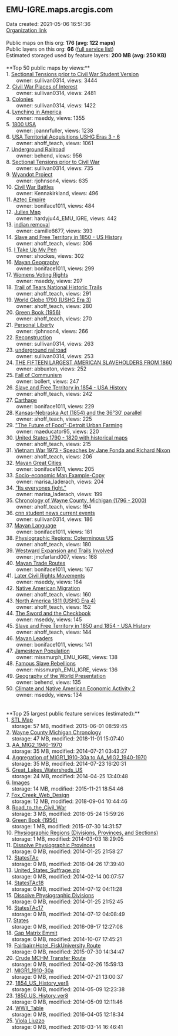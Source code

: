 <h2>EMU-IGRE.maps.arcgis.com</h2> Data created: 2021-05-06 16:51:36 <br /><a target='new' href='https://EMU-IGRE.maps.arcgis.com'>Organization link</a><br /><br />Public maps on this org: <b>176 (avg: 122 maps)</b><br />Public layers on this org: <b>66 </b>(<a target='new' href='https://services.arcgis.com/6Js2j2vlKnHbGkut/ArcGIS/rest/services'>full service list</a>)<br />Estimated storaged used by feature layers: <b>200 MB (avg: 250 KB)</b><br /><br />**Top 50 public maps by views:**<br />  1. <a target='new' href='https://www.arcgis.com/home/item.html?id=37bb3e4ace114a9f9c3f1ab56849e3fb'>Sectional Tensions prior to Civil War Student Version</a> <br />  &nbsp;&nbsp;&nbsp;&nbsp; &nbsp;&nbsp;owner: sullivan0314, views: 3444<br />  2. <a target='new' href='https://www.arcgis.com/home/item.html?id=23b34f28befb4b4aa3853671b7c12bc1'>Civil War Places of Interest</a> <br />  &nbsp;&nbsp;&nbsp;&nbsp; &nbsp;&nbsp;owner: sullivan0314, views: 2481<br />  3. <a target='new' href='https://www.arcgis.com/home/item.html?id=13c8de701efc42b28c6d0265c28b8064'>Colonies</a> <br />  &nbsp;&nbsp;&nbsp;&nbsp; &nbsp;&nbsp;owner: sullivan0314, views: 1422<br />  4. <a target='new' href='https://www.arcgis.com/home/item.html?id=12725b8a46484169b02bbe9aae1f207f'>Lynching in America</a> <br />  &nbsp;&nbsp;&nbsp;&nbsp; &nbsp;&nbsp;owner: mseddy, views: 1355<br />  5. <a target='new' href='https://www.arcgis.com/home/item.html?id=5955e126ae76448aa419698a1d1e8a40'>1800 USA</a> <br />  &nbsp;&nbsp;&nbsp;&nbsp; &nbsp;&nbsp;owner: joannrfuller, views: 1238<br />  6. <a target='new' href='https://www.arcgis.com/home/item.html?id=4295867c72094e7da21a5c1fd85d9100'>USA Territorial Acquisitions USHG Eras 3 - 6</a> <br />  &nbsp;&nbsp;&nbsp;&nbsp; &nbsp;&nbsp;owner: ahoff_teach, views: 1061<br />  7. <a target='new' href='https://www.arcgis.com/home/item.html?id=51512dc7e33047cebf9cd2f649a638bd'>Underground Railroad</a> <br />  &nbsp;&nbsp;&nbsp;&nbsp; &nbsp;&nbsp;owner: behend, views: 956<br />  8. <a target='new' href='https://www.arcgis.com/home/item.html?id=078a54810c4c424fb5a937f2debcd2e7'>Sectional Tensions prior to Civil War</a> <br />  &nbsp;&nbsp;&nbsp;&nbsp; &nbsp;&nbsp;owner: sullivan0314, views: 735<br />  9. <a target='new' href='https://www.arcgis.com/home/item.html?id=3de3bf9b570b422fbd83e29b25ad8d73'>Wyandot Project</a> <br />  &nbsp;&nbsp;&nbsp;&nbsp; &nbsp;&nbsp;owner: rjohnson4, views: 635<br />  10. <a target='new' href='https://www.arcgis.com/home/item.html?id=6a2a57eb16b24701896c6f0346048539'>Civil War Battles</a> <br />  &nbsp;&nbsp;&nbsp;&nbsp; &nbsp;&nbsp;owner: Kennakirkland, views: 496<br />  11. <a target='new' href='https://www.arcgis.com/home/item.html?id=5bfd68c5a4874daab3cddea682a0fd88'>Aztec Empire</a> <br />  &nbsp;&nbsp;&nbsp;&nbsp; &nbsp;&nbsp;owner: boniface1011, views: 484<br />  12. <a target='new' href='https://www.arcgis.com/home/item.html?id=73bd3890439346538736ca3bbd16ff8f'>Julies Map</a> <br />  &nbsp;&nbsp;&nbsp;&nbsp; &nbsp;&nbsp;owner: hardyju44_EMU_IGRE, views: 442<br />  13. <a target='new' href='https://www.arcgis.com/home/item.html?id=45d0618a497b4698b4dc6c6a8243fecb'>indian removal</a> <br />  &nbsp;&nbsp;&nbsp;&nbsp; &nbsp;&nbsp;owner: camille6677, views: 393<br />  14. <a target='new' href='https://www.arcgis.com/home/item.html?id=7af128207ca640a682da2fe767410241'>Slave and Free Territory in 1850  - US History</a> <br />  &nbsp;&nbsp;&nbsp;&nbsp; &nbsp;&nbsp;owner: ahoff_teach, views: 306<br />  15. <a target='new' href='https://www.arcgis.com/home/item.html?id=1d058fbb7fe2483dbf52cfe66ebdb609'>I Take Up My Pen</a> <br />  &nbsp;&nbsp;&nbsp;&nbsp; &nbsp;&nbsp;owner: shockes, views: 302<br />  16. <a target='new' href='https://www.arcgis.com/home/item.html?id=879a73860f444fef92960650c8055ea0'>Mayan Geography</a> <br />  &nbsp;&nbsp;&nbsp;&nbsp; &nbsp;&nbsp;owner: boniface1011, views: 299<br />  17. <a target='new' href='https://www.arcgis.com/home/item.html?id=dcae96c320474063adc4ef9b12dc3539'>Womens Voting Rights</a> <br />  &nbsp;&nbsp;&nbsp;&nbsp; &nbsp;&nbsp;owner: mseddy, views: 297<br />  18. <a target='new' href='https://www.arcgis.com/home/item.html?id=cfad452ebaeb4891986df5ff07de60e9'>Trail of Tears National Historic Trails</a> <br />  &nbsp;&nbsp;&nbsp;&nbsp; &nbsp;&nbsp;owner: ahoff_teach, views: 291<br />  19. <a target='new' href='https://www.arcgis.com/home/item.html?id=18c3539021264d9fa81e84ed3eaf5f9e'>World Globe 1790 (USHG Era 3)</a> <br />  &nbsp;&nbsp;&nbsp;&nbsp; &nbsp;&nbsp;owner: ahoff_teach, views: 280<br />  20. <a target='new' href='https://www.arcgis.com/home/item.html?id=4cb446d5cf154b3794d56ec2644f689b'>Green Book (1956)</a> <br />  &nbsp;&nbsp;&nbsp;&nbsp; &nbsp;&nbsp;owner: ahoff_teach, views: 270<br />  21. <a target='new' href='https://www.arcgis.com/home/item.html?id=ca5ae50427b6457e8ba44c5a29ed59db'>Personal Liberty</a> <br />  &nbsp;&nbsp;&nbsp;&nbsp; &nbsp;&nbsp;owner: rjohnson4, views: 266<br />  22. <a target='new' href='https://www.arcgis.com/home/item.html?id=d2d75d08db4c426da4bec22cfe4bf45c'>Reconstruction</a> <br />  &nbsp;&nbsp;&nbsp;&nbsp; &nbsp;&nbsp;owner: sullivan0314, views: 263<br />  23. <a target='new' href='https://www.arcgis.com/home/item.html?id=bd6e15308c044c0b8f83275f3837cbe7'>underground railroad</a> <br />  &nbsp;&nbsp;&nbsp;&nbsp; &nbsp;&nbsp;owner: sullivan0314, views: 253<br />  24. <a target='new' href='https://www.arcgis.com/home/item.html?id=d7dacc65fcb3424e91de9fcf9d7e82d9'>THE FIFTEEN LARGEST AMERICAN SLAVEHOLDERS FROM 1860</a> <br />  &nbsp;&nbsp;&nbsp;&nbsp; &nbsp;&nbsp;owner: abbuxton, views: 252<br />  25. <a target='new' href='https://www.arcgis.com/home/item.html?id=7dada074de4d43e28e2e6af8e5e8fcdb'>Fall of Communism</a> <br />  &nbsp;&nbsp;&nbsp;&nbsp; &nbsp;&nbsp;owner: bollert, views: 247<br />  26. <a target='new' href='https://www.arcgis.com/home/item.html?id=b7d21acfd05f43fdb181329a15a52fc5'>Slave and Free Territory in 1854  - USA History</a> <br />  &nbsp;&nbsp;&nbsp;&nbsp; &nbsp;&nbsp;owner: ahoff_teach, views: 242<br />  27. <a target='new' href='https://www.arcgis.com/home/item.html?id=0fa8e8bc433d4c85a494b284e0938ee8'>Carthage</a> <br />  &nbsp;&nbsp;&nbsp;&nbsp; &nbsp;&nbsp;owner: boniface1011, views: 229<br />  28. <a target='new' href='https://www.arcgis.com/home/item.html?id=0525faa92b8c4ca4b7512f1c412cc923'>Kansas-Nebraska Act (1854) and the 36°30′ parallel</a> <br />  &nbsp;&nbsp;&nbsp;&nbsp; &nbsp;&nbsp;owner: ahoff_teach, views: 225<br />  29. <a target='new' href='https://www.arcgis.com/home/item.html?id=e6b5f9048a2e4fc397a4ea05a79ce0ba'>"The Future of Food"-Detroit Urban Farming</a> <br />  &nbsp;&nbsp;&nbsp;&nbsp; &nbsp;&nbsp;owner: maeducator95, views: 220<br />  30. <a target='new' href='https://www.arcgis.com/home/item.html?id=0e7050905c8c4765bf8c6f7a4ab98996'>United States 1790 - 1820 with historical maps</a> <br />  &nbsp;&nbsp;&nbsp;&nbsp; &nbsp;&nbsp;owner: ahoff_teach, views: 215<br />  31. <a target='new' href='https://www.arcgis.com/home/item.html?id=627eb22b874442d4891ddc7579eabc72'>Vietnam War 1973 -  Speaches by Jane Fonda and Richard Nixon</a> <br />  &nbsp;&nbsp;&nbsp;&nbsp; &nbsp;&nbsp;owner: ahoff_teach, views: 206<br />  32. <a target='new' href='https://www.arcgis.com/home/item.html?id=fa9166a2157b4a1891e6561a282f26e2'>Mayan Great Cities</a> <br />  &nbsp;&nbsp;&nbsp;&nbsp; &nbsp;&nbsp;owner: boniface1011, views: 205<br />  33. <a target='new' href='https://www.arcgis.com/home/item.html?id=962b6ae56c9f409bbfa4364c387772b4'>Socio-economic Map Example-Copy</a> <br />  &nbsp;&nbsp;&nbsp;&nbsp; &nbsp;&nbsp;owner: marisa_laderach, views: 204<br />  34. <a target='new' href='https://www.arcgis.com/home/item.html?id=bc682a15e6b546f7b726ce802ff5bb6e'>"Its everyones fight."</a> <br />  &nbsp;&nbsp;&nbsp;&nbsp; &nbsp;&nbsp;owner: marisa_laderach, views: 199<br />  35. <a target='new' href='https://www.arcgis.com/home/item.html?id=b68b2ff695614264a3216fa44eff8c1a'>Chronology of Wayne County, Michigan (1796 - 2000)</a> <br />  &nbsp;&nbsp;&nbsp;&nbsp; &nbsp;&nbsp;owner: ahoff_teach, views: 194<br />  36. <a target='new' href='https://www.arcgis.com/home/item.html?id=f42c73d64a3e413a91c7977723ae3c0d'>cnn student news current events</a> <br />  &nbsp;&nbsp;&nbsp;&nbsp; &nbsp;&nbsp;owner: sullivan0314, views: 186<br />  37. <a target='new' href='https://www.arcgis.com/home/item.html?id=45121cd2d6cc461c8582739411800226'>Mayan Language</a> <br />  &nbsp;&nbsp;&nbsp;&nbsp; &nbsp;&nbsp;owner: boniface1011, views: 181<br />  38. <a target='new' href='https://www.arcgis.com/home/item.html?id=ea6ac78e51644f1b99ef1a9d04e2d944'>Physiographic Regions: Coterminous US</a> <br />  &nbsp;&nbsp;&nbsp;&nbsp; &nbsp;&nbsp;owner: ahoff_teach, views: 180<br />  39. <a target='new' href='https://www.arcgis.com/home/item.html?id=e4a9999b1a964c05adc45b734f7c6687'>Westward Expansion and Trails Involved</a> <br />  &nbsp;&nbsp;&nbsp;&nbsp; &nbsp;&nbsp;owner: jmcfarland007, views: 168<br />  40. <a target='new' href='https://www.arcgis.com/home/item.html?id=99b9bb35094d4cd6b5d38d162cbc55fc'>Mayan Trade Routes</a> <br />  &nbsp;&nbsp;&nbsp;&nbsp; &nbsp;&nbsp;owner: boniface1011, views: 167<br />  41. <a target='new' href='https://www.arcgis.com/home/item.html?id=061544a465f4477284c1a4a2c59818bd'>Later Civil Rights Movements</a> <br />  &nbsp;&nbsp;&nbsp;&nbsp; &nbsp;&nbsp;owner: mseddy, views: 164<br />  42. <a target='new' href='https://www.arcgis.com/home/item.html?id=d99132a82c5e430d922e4d217767775b'>Native American Migration</a> <br />  &nbsp;&nbsp;&nbsp;&nbsp; &nbsp;&nbsp;owner: ahoff_teach, views: 160<br />  43. <a target='new' href='https://www.arcgis.com/home/item.html?id=087583ad777341998d69b5cc1ee16552'>North America 1811  (USHG Era 4)</a> <br />  &nbsp;&nbsp;&nbsp;&nbsp; &nbsp;&nbsp;owner: ahoff_teach, views: 152<br />  44. <a target='new' href='https://www.arcgis.com/home/item.html?id=a41f6585176c4d3e8c3bd5abe13200db'>The Sword and the Checkbook</a> <br />  &nbsp;&nbsp;&nbsp;&nbsp; &nbsp;&nbsp;owner: mseddy, views: 145<br />  45. <a target='new' href='https://www.arcgis.com/home/item.html?id=8a34e536858040fcb4d1c4c1a68fe96e'>Slave and Free Territory in 1850 and 1854  - USA History</a> <br />  &nbsp;&nbsp;&nbsp;&nbsp; &nbsp;&nbsp;owner: ahoff_teach, views: 144<br />  46. <a target='new' href='https://www.arcgis.com/home/item.html?id=813664ea183c48ad8c75f64fb73607d6'>Mayan Leaders</a> <br />  &nbsp;&nbsp;&nbsp;&nbsp; &nbsp;&nbsp;owner: boniface1011, views: 141<br />  47. <a target='new' href='https://www.arcgis.com/home/item.html?id=b451ca6d60d3428d8a84f212c04e7711'>Jamestown Population</a> <br />  &nbsp;&nbsp;&nbsp;&nbsp; &nbsp;&nbsp;owner: missmurph_EMU_IGRE, views: 138<br />  48. <a target='new' href='https://www.arcgis.com/home/item.html?id=3fd43e8674f14123a2fa97ac72dd516a'>Famous Slave Rebellions</a> <br />  &nbsp;&nbsp;&nbsp;&nbsp; &nbsp;&nbsp;owner: missmurph_EMU_IGRE, views: 136<br />  49. <a target='new' href='https://www.arcgis.com/home/item.html?id=74e53d32c6e34beda72aa1de0a157cd3'>Geography of the World Presentation</a> <br />  &nbsp;&nbsp;&nbsp;&nbsp; &nbsp;&nbsp;owner: behend, views: 135<br />  50. <a target='new' href='https://www.arcgis.com/home/item.html?id=f9880b2cc8db42a6a6b8155c243a871a'>Climate and Native American Economic Activity 2</a> <br />  &nbsp;&nbsp;&nbsp;&nbsp; &nbsp;&nbsp;owner: mseddy, views: 134<br /><br /><br />**Top 25 largest public feature services (estimated):**<br /> 1. <a target='new' href='https://www.arcgis.com/home/item.html?id=9ab96937682a42bf86c6ae979a9c3558'>STL Map</a><br /> &nbsp;&nbsp;&nbsp;&nbsp;storage: 57 MB, modified: 2015-06-01 08:59:45<br /> 2. <a target='new' href='https://www.arcgis.com/home/item.html?id=df7a2a1391624093bd0a6ff7f36c5fd2'>Wayne County Michigan Chronology</a><br /> &nbsp;&nbsp;&nbsp;&nbsp;storage: 47 MB, modified: 2018-11-01 15:07:40<br /> 3. <a target='new' href='https://www.arcgis.com/home/item.html?id=8d4e8a2d81e64422ba96ee0bb966e85e'>AA_MIG2_1940-1970</a><br /> &nbsp;&nbsp;&nbsp;&nbsp;storage: 35 MB, modified: 2014-07-21 03:43:27<br /> 4. <a target='new' href='https://www.arcgis.com/home/item.html?id=8672b703e6f44ba7a94247dee338a095'>Aggregation of MIGR1_1910-30a to AA_MIG2_1940-1970</a><br /> &nbsp;&nbsp;&nbsp;&nbsp;storage: 35 MB, modified: 2014-07-23 16:20:31<br /> 5. <a target='new' href='https://www.arcgis.com/home/item.html?id=aca0762c42764c5cbd6642f49c6746a6'>Great_Lakes_Watersheds_US</a><br /> &nbsp;&nbsp;&nbsp;&nbsp;storage: 24 MB, modified: 2014-04-25 13:40:48<br /> 6. <a target='new' href='https://www.arcgis.com/home/item.html?id=961dd7e0e8d54234b4a42392737ed02e'>Images</a><br /> &nbsp;&nbsp;&nbsp;&nbsp;storage: 14 MB, modified: 2015-11-21 18:54:46<br /> 7. <a target='new' href='https://www.arcgis.com/home/item.html?id=d68a4cd22b21419ba7a5d596a0c0433d'>Fox_Creek_Web_Design</a><br /> &nbsp;&nbsp;&nbsp;&nbsp;storage: 12 MB, modified: 2018-09-04 10:44:46<br /> 8. <a target='new' href='https://www.arcgis.com/home/item.html?id=83702533da4c4444b4987a9c14e94310'>Road_to_the_Civil_War</a><br /> &nbsp;&nbsp;&nbsp;&nbsp;storage: 3 MB, modified: 2016-05-24 15:59:26<br /> 9. <a target='new' href='https://www.arcgis.com/home/item.html?id=866b348e0cd741d48392e8d59c29c252'>Green Book (1956)</a><br /> &nbsp;&nbsp;&nbsp;&nbsp;storage: 1 MB, modified: 2015-07-30 14:31:57<br /> 10. <a target='new' href='https://www.arcgis.com/home/item.html?id=6a81434a416646e38d8f8f4f40fec5a7'>Physiographic Regions (Divisions, Provinces, and Sections)</a><br /> &nbsp;&nbsp;&nbsp;&nbsp;storage: 1 MB, modified: 2014-03-03 18:29:05<br /> 11. <a target='new' href='https://www.arcgis.com/home/item.html?id=ba5a560bc0754544b1ca2957e7ccb8d5'>Dissolve Physiographic Provinces</a><br /> &nbsp;&nbsp;&nbsp;&nbsp;storage: 0 MB, modified: 2014-01-25 21:58:27<br /> 12. <a target='new' href='https://www.arcgis.com/home/item.html?id=ed0aedc23cc34a6ea8560375a40544a8'>StatesTAc</a><br /> &nbsp;&nbsp;&nbsp;&nbsp;storage: 0 MB, modified: 2016-04-26 17:39:40<br /> 13. <a target='new' href='https://www.arcgis.com/home/item.html?id=d7c4938add1b40ac9243bd0831ad1cd4'>United_States_Suffrage.zip</a><br /> &nbsp;&nbsp;&nbsp;&nbsp;storage: 0 MB, modified: 2014-02-14 00:07:57<br /> 14. <a target='new' href='https://www.arcgis.com/home/item.html?id=032203baa6d64572ab54021f3cb755c0'>StatesTAc18</a><br /> &nbsp;&nbsp;&nbsp;&nbsp;storage: 0 MB, modified: 2014-07-12 04:11:28<br /> 15. <a target='new' href='https://www.arcgis.com/home/item.html?id=45d400adfa9e4914980c91d307b4792d'>Dissolve Physiographic Divisions</a><br /> &nbsp;&nbsp;&nbsp;&nbsp;storage: 0 MB, modified: 2014-01-25 21:52:45<br /> 16. <a target='new' href='https://www.arcgis.com/home/item.html?id=0bd2bc6166cc4fc5a51d47516821f39f'>StatesTAc17</a><br /> &nbsp;&nbsp;&nbsp;&nbsp;storage: 0 MB, modified: 2014-07-12 04:08:49<br /> 17. <a target='new' href='https://www.arcgis.com/home/item.html?id=33c8eda54106480984e37362198c83b6'>States</a><br /> &nbsp;&nbsp;&nbsp;&nbsp;storage: 0 MB, modified: 2016-09-17 12:27:08<br /> 18. <a target='new' href='https://www.arcgis.com/home/item.html?id=997d80a9e0ad4d8793034dd54227aa61'>Gap Matrix Emmit</a><br /> &nbsp;&nbsp;&nbsp;&nbsp;storage: 0 MB, modified: 2014-10-07 17:45:21<br /> 19. <a target='new' href='https://www.arcgis.com/home/item.html?id=9406be6c49a44bc2b0ada3542cc8769e'>FairbairnHotel_FiskUniversity Route</a><br /> &nbsp;&nbsp;&nbsp;&nbsp;storage: 0 MB, modified: 2015-07-30 14:34:47<br /> 20. <a target='new' href='https://www.arcgis.com/home/item.html?id=8a2fe776c0db4e9198d2674f51ce464f'>Crude MCHM Transfer Route</a><br /> &nbsp;&nbsp;&nbsp;&nbsp;storage: 0 MB, modified: 2014-02-26 15:59:13<br /> 21. <a target='new' href='https://www.arcgis.com/home/item.html?id=9fedfde8dfc642468b132fd698b82d10'>MIGR1_1910-30a</a><br /> &nbsp;&nbsp;&nbsp;&nbsp;storage: 0 MB, modified: 2014-07-21 13:00:37<br /> 22. <a target='new' href='https://www.arcgis.com/home/item.html?id=b4869ffad46b4dbab7f322b0b25e89a6'>1854_US_History_ver8</a><br /> &nbsp;&nbsp;&nbsp;&nbsp;storage: 0 MB, modified: 2014-05-09 12:23:38<br /> 23. <a target='new' href='https://www.arcgis.com/home/item.html?id=1250762c7786472ca36438cfe75e3cb9'>1850_US_History_ver8</a><br /> &nbsp;&nbsp;&nbsp;&nbsp;storage: 0 MB, modified: 2014-05-09 12:11:46<br /> 24. <a target='new' href='https://www.arcgis.com/home/item.html?id=9bdc4183737c4e22a30d87cca112103a'>WWII_Table</a><br /> &nbsp;&nbsp;&nbsp;&nbsp;storage: 0 MB, modified: 2016-04-05 12:18:34<br /> 25. <a target='new' href='https://www.arcgis.com/home/item.html?id=fd24e454374641a0aac62d7ca649e09c'>Viola Liuzzo</a><br /> &nbsp;&nbsp;&nbsp;&nbsp;storage: 0 MB, modified: 2016-03-14 16:46:41<br />